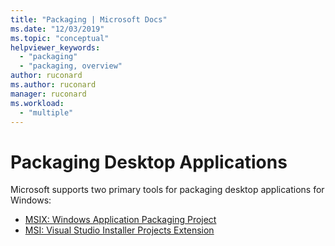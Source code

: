 ```yaml
---
title: "Packaging | Microsoft Docs"
ms.date: "12/03/2019"
ms.topic: "conceptual"
helpviewer_keywords:
  - "packaging"
  - "packaging, overview"
author: ruconard
ms.author: ruconard
manager: ruconard
ms.workload:
  - "multiple"
---
```

# Packaging Desktop Applications

Microsoft supports two primary tools for packaging desktop applications for Windows:
* [MSIX: Windows Application Packaging Project](/windows/msix/desktop/desktop-to-uwp-packaging-dot-net)
* [MSI: Visual Studio Installer Projects Extension](installer-projects-overview.md)
